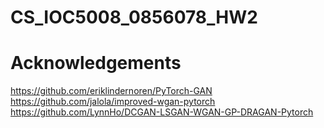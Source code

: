 # CS_IOC5008_0856078_HW2

# Acknowledgements
https://github.com/eriklindernoren/PyTorch-GAN
https://github.com/jalola/improved-wgan-pytorch
https://github.com/LynnHo/DCGAN-LSGAN-WGAN-GP-DRAGAN-Pytorch
